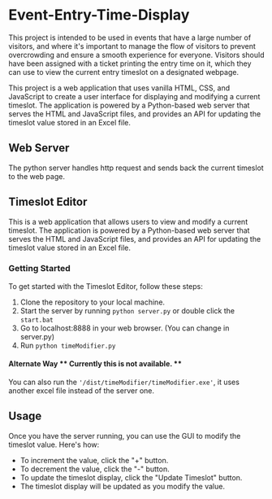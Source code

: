 # Event-Entry-Time-Display
This project is intended to be used in events that have a large number of visitors, and where it's important to manage the flow of visitors to prevent overcrowding and ensure a smooth experience for everyone. Visitors should have been assigned with a ticket printing the entry time on it, which they can use to view the current entry timeslot on a designated webpage.

This project is a web application that uses vanilla HTML, CSS, and JavaScript to create a user interface for displaying and modifying a current timeslot. The application is powered by a Python-based web server that serves the HTML and JavaScript files, and provides an API for updating the timeslot value stored in an Excel file.

## Web Server
The python server handles http request and sends back the current timeslot to the web page.

## Timeslot Editor
This is a web application that allows users to view and modify a current timeslot. The application is powered by a Python-based web server that serves the HTML and JavaScript files, and provides an API for updating the timeslot value stored in an Excel file.

### Getting Started
To get started with the Timeslot Editor, follow these steps:

1. Clone the repository to your local machine.
2. Start the server by running ```python server.py``` or double click the ```start.bat```
3. Go to localhost:8888 in your web browser. (You can change in server.py)
4. Run ```python timeModifier.py```

#### Alternate Way ** Currently this is not available. **
You can also run the ```'/dist/timeModifier/timeModifier.exe'```, it uses another excel file instead of the server one.
  
## Usage
Once you have the server running, you can use the GUI to modify the timeslot value. Here's how:

- To increment the value, click the "+" button.
- To decrement the value, click the "-" button.
- To update the timeslot display, click the "Update Timeslot" button.
- The timeslot display will be updated as you modify the value.
